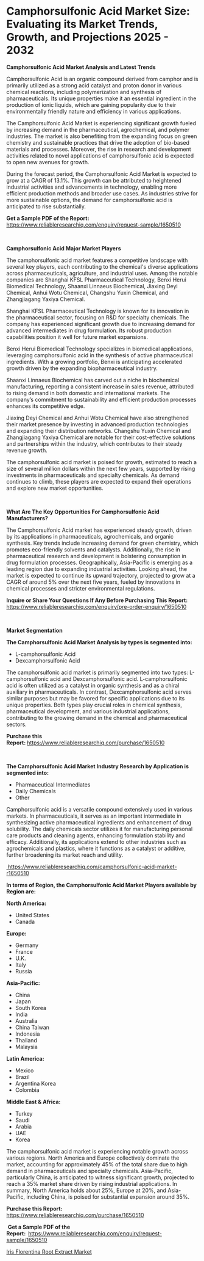 <p><h1>Camphorsulfonic Acid Market Size: Evaluating its Market Trends, Growth, and Projections 2025 - 2032</h1></p><p><strong>Camphorsulfonic Acid Market Analysis and Latest Trends</strong></p>
<p><p>Camphorsulfonic Acid is an organic compound derived from camphor and is primarily utilized as a strong acid catalyst and proton donor in various chemical reactions, including polymerization and synthesis of pharmaceuticals. Its unique properties make it an essential ingredient in the production of ionic liquids, which are gaining popularity due to their environmentally friendly nature and efficiency in various applications.</p><p>The Camphorsulfonic Acid Market is experiencing significant growth fueled by increasing demand in the pharmaceutical, agrochemical, and polymer industries. The market is also benefiting from the expanding focus on green chemistry and sustainable practices that drive the adoption of bio-based materials and processes. Moreover, the rise in research and development activities related to novel applications of camphorsulfonic acid is expected to open new avenues for growth.</p><p>During the forecast period, the Camphorsulfonic Acid Market is expected to grow at a CAGR of 13.1%. This growth can be attributed to heightened industrial activities and advancements in technology, enabling more efficient production methods and broader use cases. As industries strive for more sustainable options, the demand for camphorsulfonic acid is anticipated to rise substantially.</p></p>
<p><strong>Get a Sample PDF of the Report:&nbsp;</strong> <a href="https://www.reliableresearchiq.com/enquiry/request-sample/1650510?utm_campaign=2730&utm_medium=2&utm_source=Github&utm_content=ia&utm_term=31032025&utm_id=camphorsulfonic-acid">https://www.reliableresearchiq.com/enquiry/request-sample/1650510</a></p>
<p>&nbsp;</p>
<p><strong>Camphorsulfonic Acid Major Market Players</strong></p>
<p><p>The camphorsulfonic acid market features a competitive landscape with several key players, each contributing to the chemical's diverse applications across pharmaceuticals, agriculture, and industrial uses. Among the notable companies are Shanghai KFSL Pharmaceutical Technology, Benxi Herui Biomedical Technology, Shaanxi Linnaeus Biochemical, Jiaxing Deyi Chemical, Anhui Wotu Chemical, Changshu Yuxin Chemical, and Zhangjiagang Yaxiya Chemical.</p><p>Shanghai KFSL Pharmaceutical Technology is known for its innovation in the pharmaceutical sector, focusing on R&D for specialty chemicals. The company has experienced significant growth due to increasing demand for advanced intermediates in drug formulation. Its robust production capabilities position it well for future market expansions.</p><p>Benxi Herui Biomedical Technology specializes in biomedical applications, leveraging camphorsulfonic acid in the synthesis of active pharmaceutical ingredients. With a growing portfolio, Benxi is anticipating accelerated growth driven by the expanding biopharmaceutical industry.</p><p>Shaanxi Linnaeus Biochemical has carved out a niche in biochemical manufacturing, reporting a consistent increase in sales revenue, attributed to rising demand in both domestic and international markets. The company’s commitment to sustainability and efficient production processes enhances its competitive edge.</p><p>Jiaxing Deyi Chemical and Anhui Wotu Chemical have also strengthened their market presence by investing in advanced production technologies and expanding their distribution networks. Changshu Yuxin Chemical and Zhangjiagang Yaxiya Chemical are notable for their cost-effective solutions and partnerships within the industry, which contributes to their steady revenue growth.</p><p>The camphorsulfonic acid market is poised for growth, estimated to reach a size of several million dollars within the next few years, supported by rising investments in pharmaceuticals and specialty chemicals. As demand continues to climb, these players are expected to expand their operations and explore new market opportunities.</p></p>
<p>&nbsp;</p>
<p><strong>What Are The Key Opportunities For Camphorsulfonic Acid Manufacturers?</strong></p>
<p><p>The Camphorsulfonic Acid market has experienced steady growth, driven by its applications in pharmaceuticals, agrochemicals, and organic synthesis. Key trends include increasing demand for green chemistry, which promotes eco-friendly solvents and catalysts. Additionally, the rise in pharmaceutical research and development is bolstering consumption in drug formulation processes. Geographically, Asia-Pacific is emerging as a leading region due to expanding industrial activities. Looking ahead, the market is expected to continue its upward trajectory, projected to grow at a CAGR of around 5% over the next five years, fueled by innovations in chemical processes and stricter environmental regulations.</p></p>
<p><strong>Inquire or Share Your Questions If Any Before Purchasing This Report:</strong> <a href="https://www.reliableresearchiq.com/enquiry/pre-order-enquiry/1650510?utm_campaign=2730&utm_medium=2&utm_source=Github&utm_content=ia&utm_term=31032025&utm_id=camphorsulfonic-acid">https://www.reliableresearchiq.com/enquiry/pre-order-enquiry/1650510</a></p>
<p>&nbsp;</p>
<p><strong>Market Segmentation</strong></p>
<p><strong>The Camphorsulfonic Acid Market Analysis by types is segmented into:</strong></p>
<p><ul><li>L-camphorsulfonic Acid</li><li>Dexcamphorsulfonic Acid</li></ul></p>
<p><p>The camphorsulfonic acid market is primarily segmented into two types: L-camphorsulfonic acid and Dexcamphorsulfonic acid. L-camphorsulfonic acid is often utilized as a catalyst in organic synthesis and as a chiral auxiliary in pharmaceuticals. In contrast, Dexcamphorsulfonic acid serves similar purposes but may be favored for specific applications due to its unique properties. Both types play crucial roles in chemical synthesis, pharmaceutical development, and various industrial applications, contributing to the growing demand in the chemical and pharmaceutical sectors.</p></p>
<p><strong>Purchase this Report:&nbsp;</strong><a href="https://www.reliableresearchiq.com/purchase/1650510?utm_campaign=2730&utm_medium=2&utm_source=Github&utm_content=ia&utm_term=31032025&utm_id=camphorsulfonic-acid">https://www.reliableresearchiq.com/purchase/1650510</a></p>
<p>&nbsp;</p>
<p><strong>The Camphorsulfonic Acid Market Industry Research by Application is segmented into:</strong></p>
<p><ul><li>Pharmaceutical Intermediates</li><li>Daily Chemicals</li><li>Other</li></ul></p>
<p><p>Camphorsulfonic acid is a versatile compound extensively used in various markets. In pharmaceuticals, it serves as an important intermediate in synthesizing active pharmaceutical ingredients and enhancement of drug solubility. The daily chemicals sector utilizes it for manufacturing personal care products and cleaning agents, enhancing formulation stability and efficacy. Additionally, its applications extend to other industries such as agrochemicals and plastics, where it functions as a catalyst or additive, further broadening its market reach and utility.</p></p>
<p><a href="https://www.reliableresearchiq.com/camphorsulfonic-acid-market-r1650510?utm_campaign=2730&utm_medium=2&utm_source=Github&utm_content=ia&utm_term=31032025&utm_id=camphorsulfonic-acid">&nbsp;https://www.reliableresearchiq.com/camphorsulfonic-acid-market-r1650510</a></p>
<p><strong>In terms of Region, the Camphorsulfonic Acid Market Players available by Region are:</strong></p>
<p>
    <p> <strong> North America: </strong>
        <ul>
            <li>United States</li>
            <li>Canada</li>
        </ul>
        </p> 
    <p> <strong> Europe: </strong>
        <ul>
            <li>Germany</li>
            <li>France</li>
            <li>U.K.</li>
            <li>Italy</li>
            <li>Russia</li>
        </ul>
        </p> 
    <p> <strong> Asia-Pacific: </strong>
        <ul>
            <li>China</li>
            <li>Japan</li>
            <li>South Korea</li>
            <li>India</li>
            <li>Australia</li>
            <li>China Taiwan</li>
            <li>Indonesia</li>
            <li>Thailand</li>
            <li>Malaysia</li>
        </ul>
        </p> 
    <p> <strong> Latin America: </strong>
        <ul>
            <li>Mexico</li>
            <li>Brazil</li>
            <li>Argentina Korea</li>
            <li>Colombia</li>
        </ul>
        </p> 
    <p> <strong> Middle East & Africa: </strong>
        <ul>
            <li>Turkey</li>
            <li>Saudi</li>
            <li>Arabia</li>
            <li>UAE</li>
            <li>Korea</li>
        </ul>
    </p>
    </p>
<p><p>The camphorsulfonic acid market is experiencing notable growth across various regions. North America and Europe collectively dominate the market, accounting for approximately 45% of the total share due to high demand in pharmaceuticals and specialty chemicals. Asia-Pacific, particularly China, is anticipated to witness significant growth, projected to reach a 35% market share driven by rising industrial applications. In summary, North America holds about 25%, Europe at 20%, and Asia-Pacific, including China, is poised for substantial expansion around 35%.</p></p>
<p><strong>Purchase this Report: </strong><a href="https://www.reliableresearchiq.com/purchase/1650510?utm_campaign=2730&utm_medium=2&utm_source=Github&utm_content=ia&utm_term=31032025&utm_id=camphorsulfonic-acid">https://www.reliableresearchiq.com/purchase/1650510</a></p>
<p>&nbsp;<strong>Get a Sample PDF of the Report:&nbsp;&nbsp;</strong><a href="https://www.reliableresearchiq.com/enquiry/request-sample/1650510?utm_campaign=2730&utm_medium=2&utm_source=Github&utm_content=ia&utm_term=31032025&utm_id=camphorsulfonic-acid">https://www.reliableresearchiq.com/enquiry/request-sample/1650510</a></p>
<p><strong></strong></p>
<p><p><a href="https://github.com/semiensamuel72378/Market-Research-Report-List-1/blob/main/iris-florentina-root-extract-market.md?utm_campaign=2730&utm_medium=2&utm_source=Github&utm_content=ia&utm_term=31032025&utm_id=camphorsulfonic-acid">Iris Florentina Root Extract Market</a></p></p>